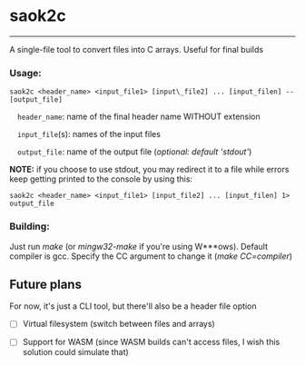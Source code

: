 # saok2c
---
A single-file tool to convert files into C arrays. Useful for final builds

### Usage:
`saok2c <header_name> <input_file1> [input\_file2] ... [input_filen] -- [output_file]`

&emsp;`header_name`: name of the final header name WITHOUT extension

&emsp;`input_file`(s): names of the input files

&emsp;`output_file`: name of the output file (*optional: default 'stdout'*)

**NOTE:** if you choose to use stdout, you may redirect it to a file while errors keep getting printed to the console by using this:

`saok2c <header_name> <input_file1> [input_file2] ... [input_filen] 1> output_file`

### Building:
Just run *make* (or *mingw32-make* if you're using W\*\*\*ows). Default compiler is gcc. Specify the CC argument to change it (*make CC=compiler*)

## Future plans
For now, it's just a CLI tool, but there'll also be a header file option

- [ ] Virtual filesystem (switch between files and arrays)
- [ ] Support for WASM (since WASM builds can't access files, I wish this solution could simulate that)

